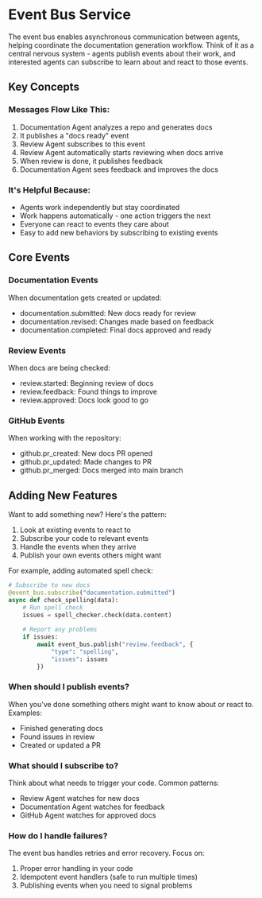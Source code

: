 # Event Bus Service

The event bus enables asynchronous communication between agents, helping coordinate the documentation generation workflow. Think of it as a central nervous system - agents publish events about their work, and interested agents can subscribe to learn about and react to those events.

## Key Concepts

### Messages Flow Like This:
1. Documentation Agent analyzes a repo and generates docs
2. It publishes a "docs ready" event
3. Review Agent subscribes to this event
4. Review Agent automatically starts reviewing when docs arrive
5. When review is done, it publishes feedback
6. Documentation Agent sees feedback and improves the docs

### It's Helpful Because:
- Agents work independently but stay coordinated 
- Work happens automatically - one action triggers the next
- Everyone can react to events they care about
- Easy to add new behaviors by subscribing to existing events

## Core Events

### Documentation Events
When documentation gets created or updated:
- documentation.submitted: New docs ready for review
- documentation.revised: Changes made based on feedback
- documentation.completed: Final docs approved and ready

### Review Events  
When docs are being checked:
- review.started: Beginning review of docs
- review.feedback: Found things to improve
- review.approved: Docs look good to go

### GitHub Events
When working with the repository:
- github.pr_created: New docs PR opened
- github.pr_updated: Made changes to PR
- github.pr_merged: Docs merged into main branch

## Adding New Features

Want to add something new? Here's the pattern:

1. Look at existing events to react to
2. Subscribe your code to relevant events
3. Handle the events when they arrive
4. Publish your own events others might want

For example, adding automated spell check:
```python
# Subscribe to new docs
@event_bus.subscribe("documentation.submitted")
async def check_spelling(data):
    # Run spell check
    issues = spell_checker.check(data.content)
    
    # Report any problems
    if issues:
        await event_bus.publish("review.feedback", {
            "type": "spelling",
            "issues": issues
        })
```

### When should I publish events?
When you've done something others might want to know about or react to. Examples:
- Finished generating docs
- Found issues in review
- Created or updated a PR

### What should I subscribe to?
Think about what needs to trigger your code. Common patterns:
- Review Agent watches for new docs
- Documentation Agent watches for feedback
- GitHub Agent watches for approved docs

### How do I handle failures?
The event bus handles retries and error recovery. Focus on:
1. Proper error handling in your code
2. Idempotent event handlers (safe to run multiple times)
3. Publishing events when you need to signal problems